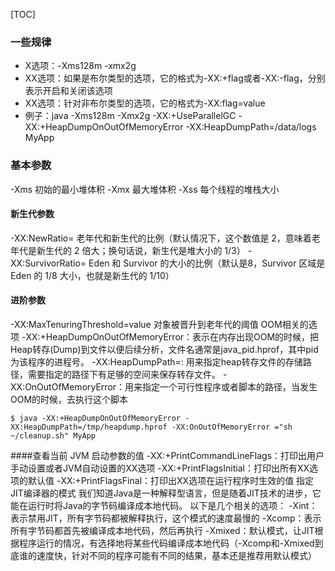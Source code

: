 [TOC]

### 一些规律
* X选项：-Xms128m  -xmx2g
* XX选项：如果是布尔类型的选项，它的格式为-XX:+flag或者-XX:-flag，分别表示开启和关闭该选项
* XX选项：针对非布尔类型的选项，它的格式为-XX:flag=value
* 例子：java -Xms128m -Xmx2g  -XX:+UseParallelGC -XX:+HeapDumpOnOutOfMemoryError -XX:HeapDumpPath=/data/logs  MyApp

### 基本参数
-Xms<value>   初始的最小堆体积
-Xmx<value>   最大堆体积
-Xss<value>    每个线程的堆栈大小

#### 新生代参数
-XX:NewRatio=<value>     老年代和新生代的比例（默认情况下，这个数值是 2，意味着老年代是新生代的 2 倍大；换句话说，新生代是堆大小的 1/3）
-XX:SurvivorRatio=<value>  Eden 和 Survivor 的大小的比例（默认是8，Survivor 区域是 Eden 的 1/8 大小，也就是新生代的 1/10）

#### 进阶参数
-XX:MaxTenuringThreshold=value  对象被晋升到老年代的阈值
OOM相关的选项
-XX:+HeapDumpOnOutOfMemoryError：表示在内存出现OOM的时候，把Heap转存(Dump)到文件以便后续分析，文件名通常是java_pid<pid>.hprof，其中pid为该程序的进程号。
-XX:HeapDumpPath=<path>: 用来指定heap转存文件的存储路径，需要指定的路径下有足够的空间来保存转存文件。
-XX:OnOutOfMemoryError：用来指定一个可行性程序或者脚本的路径，当发生OOM的时候，去执行这个脚本

```
$ java -XX:+HeapDumpOnOutOfMemoryError -XX:HeapDumpPath=/tmp/heapdump.hprof -XX:OnOutOfMemoryError ="sh ~/cleanup.sh" MyApp
```



####查看当前 JVM 启动参数的值
 -XX:+PrintCommandLineFlags：打印出用户手动设置或者JVM自动设置的XX选项
-XX:+PrintFlagsInitial：打印出所有XX选项的默认值
-XX:+PrintFlagsFinal：打印出XX选项在运行程序时生效的值
指定JIT编译器的模式
我们知道Java是一种解释型语言，但是随着JIT技术的进步，它能在运行时将Java的字节码编译成本地代码。
以下是几个相关的选项：
-Xint：表示禁用JIT，所有字节码都被解释执行，这个模式的速度最慢的
-Xcomp：表示所有字节码都首先被编译成本地代码，然后再执行
-Xmixed：默认模式，让JIT根据程序运行的情况，有选择地将某些代码编译成本地代码（-Xcomp和-Xmixed到底谁的速度快，针对不同的程序可能有不同的结果，基本还是推荐用默认模式）
